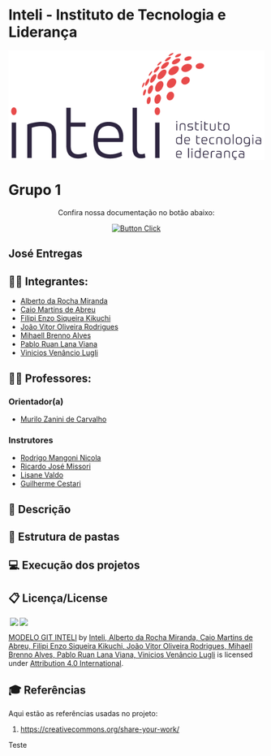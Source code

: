 # Inteli - Instituto de Tecnologia e Liderança 

<p align="center">
<a href= "https://www.inteli.edu.br/"><img src="./docs/static/img/inteli.png" alt="Inteli - Instituto de Tecnologia e Liderança" border="0"></a>
</p>

# Grupo 1

<div align="center">

Confira nossa documentação no botão abaixo:

[![Button Click]][Link]

[Button Click]: https://img.shields.io/badge/Documentação-37a779?style=for-the-badge
[Link]: https://2023m8t2-inteli.github.io/grupo1/

</div>

## José Entregas

## :student: Integrantes: 
- <a href="https://www.linkedin.com/in/alberto-da-rocha-miranda-angrysine/">Alberto da Rocha Miranda</a>
- <a href="https://www.linkedin.com/in/caio-m1849/">Caio Martins de Abreu</a>
- <a href="https://www.linkedin.com/in/filipi-enzo-siqueira-kikuchi-1811a9213/">Filipi Enzo Siqueira Kikuchi</a>
- <a href="https://www.linkedin.com/in/jv-oliveira-rodrigues/">João Vitor Oliveira Rodrigues</a>
- <a href="https://www.linkedin.com/in/mihaellalves/">Mihaell Brenno Alves</a>
- <a href="https://www.linkedin.com/in/pablo-ruan-lana-viana/">Pablo Ruan Lana Viana</a> 
- <a href="https://www.linkedin.com/in/vinicioslugli/">Vinicios Venâncio Lugli</a> 

## :teacher: Professores:
### Orientador(a) 
- <a href="https://www.linkedin.com/in/murilo-zanini-de-carvalho-0980415b/">Murilo Zanini de Carvalho</a>
### Instrutores
- <a href="https://www.linkedin.com/in/rodrigo-mangoni-nicola-537027158/">Rodrigo Mangoni Nicola</a>
- <a href="https://www.linkedin.com/in/ricardo-jos%C3%A9-missori/">Ricardo José Missori</a> 
- <a href="https://www.linkedin.com/in/lisane-valdo/">Lisane Valdo</a>
- <a href="https://www.linkedin.com/in/gui-cestari/">Guilherme Cestari</a> 

## 📝 Descrição

## 📁 Estrutura de pastas

## 💻 Execução dos projetos

## 📋 Licença/License

<img style="height:22px!important;margin-left:3px;vertical-align:text-bottom;" src="https://mirrors.creativecommons.org/presskit/icons/cc.svg?ref=chooser-v1"><img style="height:22px!important;margin-left:3px;vertical-align:text-bottom;" src="https://mirrors.creativecommons.org/presskit/icons/by.svg?ref=chooser-v1"><p xmlns:cc="http://creativecommons.org/ns#" xmlns:dct="http://purl.org/dc/terms/"><a property="dct:title" rel="cc:attributionURL" href="https://github.com/Spidus/Teste_Final_1">MODELO GIT INTELI</a> by <a rel="cc:attributionURL dct:creator" property="cc:attributionName" href="https://www.yggbrasil.com.br/vr">Inteli, Alberto da Rocha Miranda, Caio Martins de Abreu, Filipi Enzo Siqueira Kikuchi, João Vitor Oliveira Rodrigues, Mihaell Brenno Alves, Pablo Ruan Lana Viana, Vinicios Venâncio Lugli</a> is licensed under <a href="http://creativecommons.org/licenses/by/4.0/?ref=chooser-v1" target="_blank" rel="license noopener noreferrer" style="display:inline-block;">Attribution 4.0 International</a>.</p>

## 🎓 Referências

Aqui estão as referências usadas no projeto:

1. <https://creativecommons.org/share-your-work/>



Teste